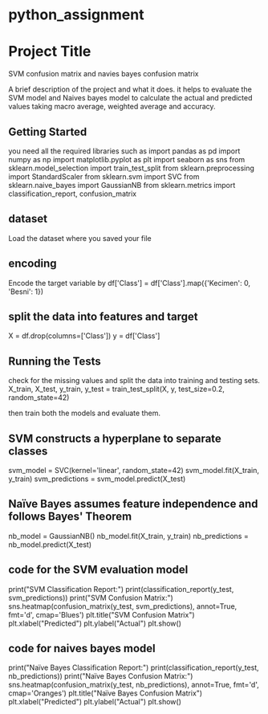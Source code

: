 # python_assignment
# Project Title
SVM confusion matrix and navies bayes confusion matrix

A brief description of the project and what it does.
it helps to evaluate the SVM model and Naives bayes model to calculate the actual and predicted values taking macro average, weighted average and accuracy.


## Getting Started
you need all the required libraries such as
import pandas as pd
import numpy as np
import matplotlib.pyplot as plt
import seaborn as sns
from sklearn.model_selection import train_test_split
from sklearn.preprocessing import StandardScaler
from sklearn.svm import SVC
from sklearn.naive_bayes import GaussianNB
from sklearn.metrics import classification_report, confusion_matrix

## dataset
Load the dataset where you saved your file

## encoding
Encode the target variable by
df['Class'] = df['Class'].map({'Kecimen': 0, 'Besni': 1})

## split the data into features and target
X = df.drop(columns=['Class'])
y = df['Class']


## Running the Tests

check for the missing values and split the data into training and testing sets.
X_train, X_test, y_train, y_test = train_test_split(X, y, test_size=0.2, random_state=42)

then train both the models and evaluate them.
## SVM constructs a hyperplane to separate classes
svm_model = SVC(kernel='linear', random_state=42)
svm_model.fit(X_train, y_train)
svm_predictions = svm_model.predict(X_test)
## Naïve Bayes assumes feature independence and follows Bayes' Theorem
nb_model = GaussianNB()
nb_model.fit(X_train, y_train)
nb_predictions = nb_model.predict(X_test)

## code for the SVM evaluation model
print("SVM Classification Report:")
print(classification_report(y_test, svm_predictions))
print("SVM Confusion Matrix:")
sns.heatmap(confusion_matrix(y_test, svm_predictions), annot=True, fmt='d', cmap='Blues')
plt.title("SVM Confusion Matrix")
plt.xlabel("Predicted")
plt.ylabel("Actual")
plt.show()

## code for naives bayes model
print("Naïve Bayes Classification Report:")
print(classification_report(y_test, nb_predictions))
print("Naïve Bayes Confusion Matrix:")
sns.heatmap(confusion_matrix(y_test, nb_predictions), annot=True, fmt='d', cmap='Oranges')
plt.title("Naïve Bayes Confusion Matrix")
plt.xlabel("Predicted")
plt.ylabel("Actual")
plt.show()






